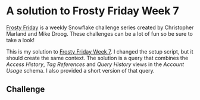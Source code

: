 # A solution to Frosty Friday Week 7

[Frosty Friday][fros] is a weekly Snowflake challenge series
created by Christopher Marland and Mike Droog.
These challenges can be a lot of fun so be sure to take a look!

This is my solution to [Frosty Friday Week 7][ffw7].
I changed the setup script,
but it should create the same context.
The solution is a query that combines
the *Access History*, *Tag References* and
*Query History* views in the *Account Usage* schema.
I also provided a short version of that query.

## Challenge

[fros]: https://frostyfriday.org/
[ffw7]: https://frostyfriday.org/blog/2022/07/29/week-7-intermediate/
